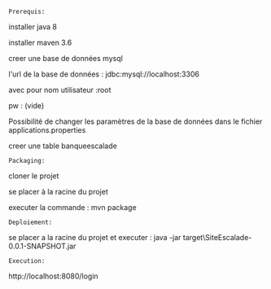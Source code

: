 
	Prerequis:

installer java 8

installer maven 3.6 

creer une base de données mysql  

l'url de la base de données : jdbc:mysql://localhost:3306 

avec pour nom utilisateur :root 

pw : (vide) 

Possibilité de changer les paramètres de la base de données dans le fichier applications.properties

creer une table banqueescalade 

	Packaging:

cloner le projet

se placer à la racine du projet

executer la commande : mvn package

	
	Deploiement:

se placer a la racine du projet et executer : java -jar target\SiteEscalade-0.0.1-SNAPSHOT.jar

	Execution:

http://localhost:8080/login

